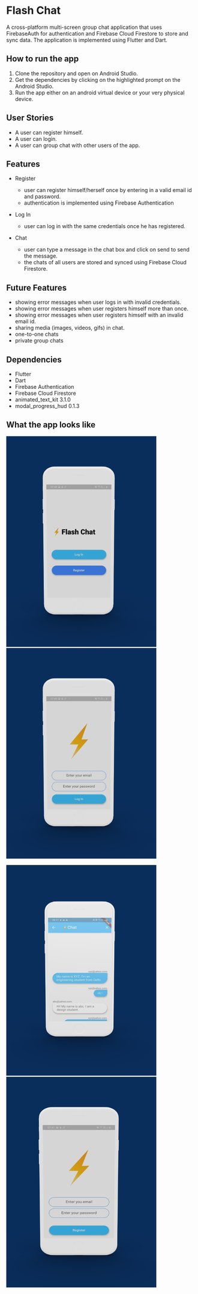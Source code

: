 # Flash Chat

A cross-platform multi-screen group chat application that uses FirebaseAuth for authentication and Firebase Cloud Firestore to store and sync data. 
The application is implemented using Flutter and Dart. 

## How to run the app 
1. Clone the repository and open on Android Studio.
2. Get the dependencies by clicking on the highlighted prompt on the Android Studio.
3. Run the app either on an android virtual device or your very physical device.

## User Stories
- A user can register himself.
- A user can login.
- A user can group chat with other users of the app.

## Features
- Register
   - user can register himself/herself once by entering in a valid email id and password.
   - authentication is implemented using Firebase Authentication
   
- Log In
   - user can log in with the same credentials once he has registered.
   
- Chat
   - user can type a message in the chat box and click on send to send the message.
   - the chats of all users are stored and synced using Firebase Cloud Firestore.
   
## Future Features
- showing error messages when user logs in with invalid credentials.
- showing error messages when user registers himself more than once.
- showing error messages when user registers himself with an invalid email id.
- sharing media (images, videos, gifs) in chat.
- one-to-one chats
- private group chats

##  Dependencies
- Flutter
- Dart
- Firebase Authentication
- Firebase Cloud Firestore
- animated_text_kit 3.1.0
- modal_progress_hud 0.1.3

## What the app looks like
<img src="https://raw.githubusercontent.com/MananKaur/Flash-Chat/master/images/threed_mockup%20(1).png" width="400" height="560"> <img src="https://raw.githubusercontent.com/MananKaur/Flash-Chat/master/images/threed_mockup%20(2).png" width="400" height="560">

<img src="https://raw.githubusercontent.com/MananKaur/Flash-Chat/master/images/threed_mockup%20(3).png" width="400" height="560"> <img src="https://raw.githubusercontent.com/MananKaur/Flash-Chat/master/images/threed_mockup.png" width="400" height="560">






   


